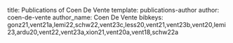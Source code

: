 title: Publications of Coen De Vente
template: publications-author
author: coen-de-vente
author_name: Coen De Vente
bibkeys: gonz21,vent21a,lemi22,schw22,vent23c,less20,vent21,vent23b,vent20,lemi23,ardu20,vent22,vent23a,xion21,vent20a,vent18,schw22a